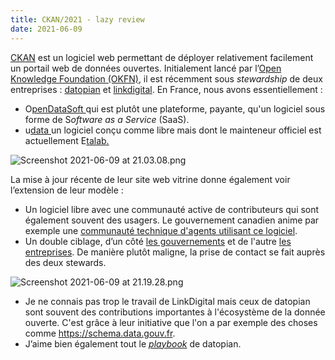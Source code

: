 ```yaml
---
title: CKAN/2021 - lazy review
date: 2021-06-09
---
```


[CKAN](https://ckan.org) est un logiciel web permettant de déployer relativement facilement un portail web de données ouvertes. Initialement lancé par l’[Open Knowledge Foundation (OKFN)](https://okfn.org/), il est récemment sous *stewardship* de deux entreprises : [datopian](https://www.datopian.com/) et [linkdigital](https://linkdigital.com.au/). En France, nous avons essentiellement :

- O[penDataSoft ](https://www.opendatasoft.com/)qui est plutôt une plateforme, payante, qu'un logiciel sous forme de S*oftware as a Service* (SaaS).
- u[data ](https://github.com/opendatateam/udata)un logiciel conçu comme libre mais dont le mainteneur officiel est actuellement E[talab.](https://etalab.gouv.fr)

![Screenshot 2021-06-09 at 21.03.08.png](https://res.craft.do/user/full/7114e926-dde3-bb7a-353f-ca8627f6032c/doc/71E38F21-326B-4965-952C-A25C7FE1A80B/14A2F8C1-E132-482E-9CF3-C72A4FD538FD_2/Screenshot%202021-06-09%20at%2021.03.08.png)

La mise à jour récente de leur site web vitrine donne également voir l’extension de leur modèle :

- Un logiciel libre avec une communauté active de contributeurs qui sont également souvent des usagers. Le gouvernement canadien anime par exemple une [communauté technique d'agents utilisant ce logiciel](https://open.canada.ca/en/blog/canada-contributes-open-source-community).
- Un double ciblage, d’un côté [les gouvernements](https://ckan.org/government) et de l'autre [les entreprises](https://ckan.org/enterprise). De manière plutôt maligne, la prise de contact se fait auprès des deux stewards.

![Screenshot 2021-06-09 at 21.19.28.png](https://res.craft.do/user/full/7114e926-dde3-bb7a-353f-ca8627f6032c/doc/71E38F21-326B-4965-952C-A25C7FE1A80B/FC49C17B-7909-4309-8FCB-86DE387633F6_2/Screenshot%202021-06-09%20at%2021.19.28.png)

- Je ne connais pas trop le travail de LinkDigital mais ceux de datopian sont souvent des contributions importantes à l'écosystème de la donnée ouverte. C'est grâce à leur initiative que l'on a par exemple des choses comme https://schema.data.gouv.fr.
- J’aime bien également tout le [*playbook*](https://playbook.datopian.com) de datopian.
